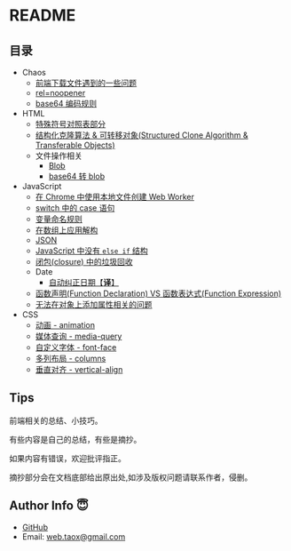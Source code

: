# README

## 目录

* Chaos
  * [前端下载文件遇到的一些问题](https://github.com/NinjiaHub/Frontend-Tricks/blob/master/documents/CHAOS/download-file.md)
  * [rel=noopener](https://github.com/NinjiaHub/Frontend-Tricks/blob/master/documents/CHAOS/rel-noopener.md)
  * [base64 编码规则](https://github.com/NinjiaHub/Frontend-Tricks/blob/master/documents/CHAOS/covert-data-2-base64.md)
* HTML
  * [特殊符号对照表部分](https://github.com/NinjiaHub/Frontend-Tricks/blob/master/documents/HTML/%E7%89%B9%E6%AE%8A%E7%AC%A6%E5%8F%B7%E5%AF%B9%E7%85%A7%E8%A1%A8.md)
  * [结构化克隆算法 & 可转移对象(Structured Clone Algorithm & Transferable Objects)](https://github.com/NinjiaHub/Frontend-Tricks/blob/master/documents/HTML/structured-clone-algorithm-transferable.md)
  * 文件操作相关
    * [Blob](https://github.com/NinjiaHub/Frontend-Tricks/blob/master/documents/HTML/file/blob.md)
    * [base64 转 blob](https://github.com/NinjiaHub/Frontend-Tricks/blob/master/documents/HTML/file/base64-to-blob.md)
* JavaScript
  * [在 Chrome 中使用本地文件创建 Web Worker](https://github.com/NinjiaHub/Frontend-Tricks/blob/master/documents/JS/create-worker-from-local-file-in-chrome.md)
  * [switch 中的 case 语句](https://github.com/NinjiaHub/Frontend-Tricks/blob/master/documents/JS/switch-case.md)
  * [变量命名规则](https://github.com/NinjiaHub/Frontend-Tricks/blob/master/documents/JS/variable-name.md)
  * [在数组上应用解构](https://github.com/NinjiaHub/Frontend-Tricks/blob/master/documents/JS/using-destructuring-on-array.md)
  * [JSON](https://github.com/NinjiaHub/Frontend-Tricks/blob/master/documents/JS/json.md)
  * [JavaScript 中没有 `else if` 结构](https://github.com/NinjiaHub/Frontend-Tricks/blob/master/documents/JS/there-is-no-else-if-in-js.md)
  * [闭包(closure) 中的垃圾回收](https://github.com/NinjiaHub/Frontend-Tricks/blob/master/documents/JS/closure-garbage-collection.md)
  * Date
    * [自动纠正日期【**译**】](https://github.com/NinjiaHub/Frontend-Tricks/blob/master/documents/JS/date-autocorrection.md)
  * [函数声明(Function Declaration) VS 函数表达式(Function Expression)](https://github.com/NinjiaHub/Frontend-Tricks/blob/master/documents/JS/function-declaration-expression.md)
  * [无法在对象上添加属性相关的问题](https://github.com/NinjiaHub/Frontend-Tricks/blob/master/documents/JS/can-not-add-property-to-object.md)
* CSS
  * [动画 - animation](https://github.com/NinjiaHub/Frontend-Tricks/blob/master/documents/css/animation.md)
  * [媒体查询 - media-query](https://github.com/NinjiaHub/Frontend-Tricks/blob/master/documents/css/media-query.md)
  * [自定义字体 - font-face](https://github.com/NinjiaHub/Frontend-Tricks/blob/master/documents/css/font-face.md)
  * [多列布局 - columns](https://github.com/NinjiaHub/Frontend-Tricks/blob/master/documents/css/column.md)
  * [垂直对齐 - vertical-align](https://github.com/NinjiaHub/Frontend-Tricks/blob/master/documents/css/vertical-align.md)

## Tips

前端相关的总结、小技巧。

有些内容是自己的总结，有些是摘抄。

如果内容有错误，欢迎批评指正。

摘抄部分会在文档底部给出原出处,如涉及版权问题请联系作者，侵删。

## Author Info 😇

* [GitHub](https://github.com/Tao-Quixote)
* Email: <web.taox@gmail.com>
